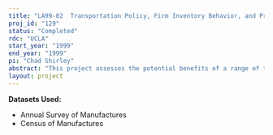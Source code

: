 ```yaml
---
title: "LA99-02  Transportation Policy, Firm Inventory Behavior, and Productivity Growth"
proj_id: "129"
status: "Completed"
rdc: "UCLA"
start_year: "1999"
end_year: "1999"
pi: "Chad Shirley"
abstract: "This project assesses the potential benefits of a range of transportation policies by analyzing how transportation systems  affect firms' inventory and logistics behavior"
layout: project
---
```


**Datasets Used:**

  - Annual Survey of Manufactures 
  - Census of Manufactures 


